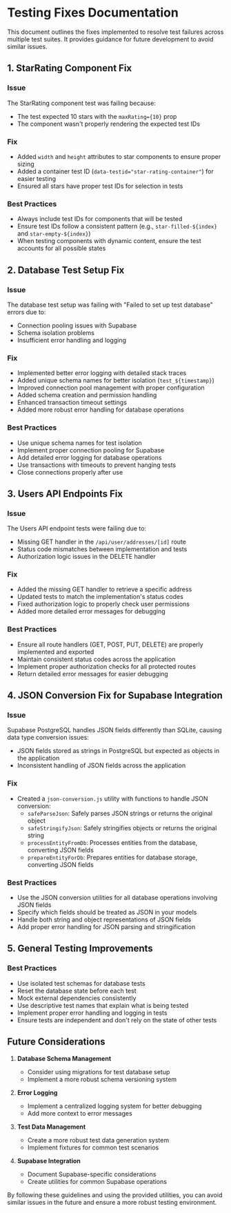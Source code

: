 # Testing Fixes Documentation

This document outlines the fixes implemented to resolve test failures across multiple test suites. It provides guidance for future development to avoid similar issues.

## 1. StarRating Component Fix

### Issue
The StarRating component test was failing because:
- The test expected 10 stars with the `maxRating={10}` prop
- The component wasn't properly rendering the expected test IDs

### Fix
- Added `width` and `height` attributes to star components to ensure proper sizing
- Added a container test ID (`data-testid="star-rating-container"`) for easier testing
- Ensured all stars have proper test IDs for selection in tests

### Best Practices
- Always include test IDs for components that will be tested
- Ensure test IDs follow a consistent pattern (e.g., `star-filled-${index}` and `star-empty-${index}`)
- When testing components with dynamic content, ensure the test accounts for all possible states

## 2. Database Test Setup Fix

### Issue
The database test setup was failing with "Failed to set up test database" errors due to:
- Connection pooling issues with Supabase
- Schema isolation problems
- Insufficient error handling and logging

### Fix
- Implemented better error logging with detailed stack traces
- Added unique schema names for better isolation (`test_${timestamp}`)
- Improved connection pool management with proper configuration
- Added schema creation and permission handling
- Enhanced transaction timeout settings
- Added more robust error handling for database operations

### Best Practices
- Use unique schema names for test isolation
- Implement proper connection pooling for Supabase
- Add detailed error logging for database operations
- Use transactions with timeouts to prevent hanging tests
- Close connections properly after use

## 3. Users API Endpoints Fix

### Issue
The Users API endpoint tests were failing due to:
- Missing GET handler in the `/api/user/addresses/[id]` route
- Status code mismatches between implementation and tests
- Authorization logic issues in the DELETE handler

### Fix
- Added the missing GET handler to retrieve a specific address
- Updated tests to match the implementation's status codes
- Fixed authorization logic to properly check user permissions
- Added more detailed error messages for debugging

### Best Practices
- Ensure all route handlers (GET, POST, PUT, DELETE) are properly implemented and exported
- Maintain consistent status codes across the application
- Implement proper authorization checks for all protected routes
- Return detailed error messages for easier debugging

## 4. JSON Conversion Fix for Supabase Integration

### Issue
Supabase PostgreSQL handles JSON fields differently than SQLite, causing data type conversion issues:
- JSON fields stored as strings in PostgreSQL but expected as objects in the application
- Inconsistent handling of JSON fields across the application

### Fix
- Created a `json-conversion.js` utility with functions to handle JSON conversion:
  - `safeParseJson`: Safely parses JSON strings or returns the original object
  - `safeStringifyJson`: Safely stringifies objects or returns the original string
  - `processEntityFromDb`: Processes entities from the database, converting JSON fields
  - `prepareEntityForDb`: Prepares entities for database storage, converting JSON fields

### Best Practices
- Use the JSON conversion utilities for all database operations involving JSON fields
- Specify which fields should be treated as JSON in your models
- Handle both string and object representations of JSON fields
- Add proper error handling for JSON parsing and stringification

## 5. General Testing Improvements

### Best Practices
- Use isolated test schemas for database tests
- Reset the database state before each test
- Mock external dependencies consistently
- Use descriptive test names that explain what is being tested
- Implement proper error handling and logging in tests
- Ensure tests are independent and don't rely on the state of other tests

## Future Considerations

1. **Database Schema Management**
   - Consider using migrations for test database setup
   - Implement a more robust schema versioning system

2. **Error Logging**
   - Implement a centralized logging system for better debugging
   - Add more context to error messages

3. **Test Data Management**
   - Create a more robust test data generation system
   - Implement fixtures for common test scenarios

4. **Supabase Integration**
   - Document Supabase-specific considerations
   - Create utilities for common Supabase operations

By following these guidelines and using the provided utilities, you can avoid similar issues in the future and ensure a more robust testing environment.
